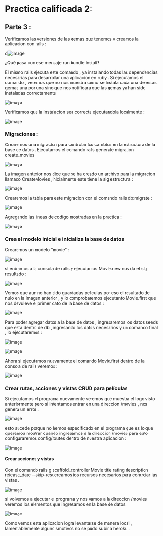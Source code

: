 # Practica calificada  2:
## Parte 3 :
Verificamos las versiones de las gemas que tenemos y creamos la aplicacion con rails :

c![image](https://github.com/peg1163/CC3S2/assets/92898224/e14f3580-4a4f-4aad-9d57-c8b9237f674c)

¿Qué pasa con ese mensaje run bundle install?

El mismo rails ejecuta este comando , ya instalando todas las dependencias necesarias para desarrollar una aplicacion en ruby . Si ejecutamos el comando  , veremos que no nos muestra como se instala cada una de estas gemas una por una sino que nos notificara que las gemas ya han sido instaladas correctamente

![image](https://github.com/peg1163/CC3S2/assets/92898224/0c7caafc-6757-4d2c-9e84-68542abc5686)

Verificamos que la instalacion sea correcta ejecutandola localmente :

![image](https://github.com/peg1163/CC3S2/assets/92898224/953b5141-6e2e-4b95-a922-00562ab5c430)

### Migraciones :
Crearemos una migracion para controlar los cambios en la estructura de la base de datos .
Ejecutamos el comando rails generate migration create_movies :   

![image](https://github.com/peg1163/CC3S2/assets/92898224/6767bce0-9b14-45c0-ba3d-822fbdc59e06)

La imagen anterior nos dice que se ha creado un archivo para la migracion llamado CreateMovies ,inicialmente este tiene la sig estructura :  

![image](https://github.com/peg1163/CC3S2/assets/92898224/95eb21fe-ff29-48ef-ab19-c22215fbe42a)

Crearemos la tabla para este migracion con el comando rails db:migrate :

![image](https://github.com/peg1163/CC3S2/assets/92898224/c577b2fb-6ab0-41bc-b4db-65ad165cdc52)


Agregando las lineas de codigo mostradas en la practica  :  

![image](https://github.com/peg1163/CC3S2/assets/92898224/d905332d-c901-4bba-a3d1-70f844ae043c)

### Crea el modelo inicial e inicializa la base de datos  

Crearemos un modelo "movie" :   

![image](https://github.com/peg1163/CC3S2/assets/92898224/0984ff80-2e41-4199-a661-e731d0d70438)

si entramos a la consola de rails y ejecutamos Movie.new nos da el sig resultado :

![image](https://github.com/peg1163/CC3S2/assets/92898224/ba42435f-a526-4449-b4f4-1c29b89d9c40)

Vemos que aun no han sido guardadas peliculas por eso el resultado de nulo  en la imagen anterior , y lo comprobaremos ejecutanto Movie.first que nos devuleve el primer dato de la base de datos :

![image](https://github.com/peg1163/CC3S2/assets/92898224/5e37fcb7-23b3-4114-adf9-62ba83fb10c2)  

Para poder agregar datos a la base de datos , ingresaremos los datos seeds que esta dentro de db , ingresando los datos necesarios y un comando final , lo ejecutaremos :

![image](https://github.com/peg1163/CC3S2/assets/92898224/765b1f25-d8ca-4c31-b724-eb34abad2dd4)

![image](https://github.com/peg1163/CC3S2/assets/92898224/c4f087df-db4b-46c0-bd9d-7eec778a0d0f)

Ahora si ejecutamos nuevamente el comando Movie.first dentro de la consola de rails veremos  :  

![image](https://github.com/peg1163/CC3S2/assets/92898224/11decacf-d769-4e46-bdc4-dac36751a1b7)

### Crear rutas, acciones y vistas CRUD para películas

Si ejecutamos el programa nuevamente veremos que muestra el logo visto anteriormente pero si intentamos entrar en una direccion /movies , nos genera un error .

![image](https://github.com/peg1163/CC3S2/assets/92898224/75a45766-012c-4304-8230-415b30f982f0)

esto sucede porque no hemos especificado en el programa que es lo que queremos mostrar cuando ingresamos a la direccion /movies para esto configuraremos config/routes dentro de nuestra aplicacion :

![image](https://github.com/peg1163/CC3S2/assets/92898224/c7ca9380-730d-4e82-9f25-3fe79c790dce)


#### Crear acciones y vistas

Con el comando rails g scaffold_controller Movie title rating description release_date --skip-test creamos los recursos necesarios para controlar las vistas .

![image](https://github.com/peg1163/CC3S2/assets/92898224/019bc583-8eaf-4166-ba5e-9a86280f2820)

si volvemos a ejecutar el programa y nos vamos a la direccion /movies veremos los elementos que ingresamos en la base de datos

![image](https://github.com/peg1163/CC3S2/assets/92898224/b37abfe2-8d9a-4472-b5d9-18de9661132b)

Como vemos esta aplicacion logra levantarse de manera local , lamentablemente alguno smotivos no se pudo subir a heroku .







